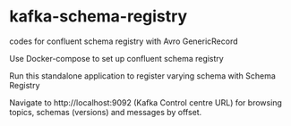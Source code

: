 # kafka-schema-registry
codes for confluent schema registry with Avro GenericRecord

Use Docker-compose to set up confluent schema registry

Run this standalone application to register varying schema with Schema Registry

Navigate to http://localhost:9092 (Kafka Control centre URL) for browsing topics, schemas (versions) and messages by offset.
